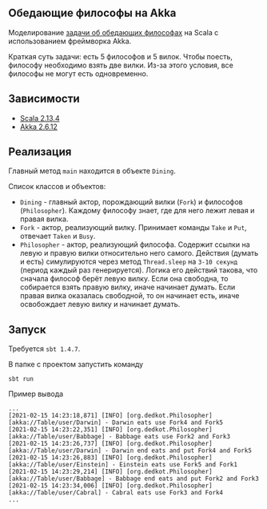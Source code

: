 ## Обедающие философы на Akka

Моделирование [задачи об обедающих философах](https://ru.wikipedia.org/wiki/Задача_об_обедающих_философах) на Scala с использованием фреймворка Akka.

Краткая суть задачи: есть 5 философов и 5 вилок. Чтобы поесть, философу необходимо взять две вилки. Из-за этого условия, все философы не могут есть одновременно.

## Зависимости

* [Scala 2.13.4](https://scala-lang.org)
* [Akka 2.6.12](https://akka.io)

## Реализация

Главный метод `main` находится в объекте `Dining`.

Список классов и объектов:
* `Dining` - главный актор, порождающий вилки (`Fork`) и философов (`Philosopher`). Каждому философу знает, где для него лежит левая и правая вилка.
* `Fork` - актор, реализующий вилку. Принимает команды `Take` и `Put`, отвечает `Taken` и `Busy`.
* `Philosopher` - актор, реализующий философа. Содержит ссылки на левую и правую вилки относительно него самого. Действия (думать и есть) симулируются через метод `Thread.sleep` на `3-10 секунд` (период каждый раз генерируется). Логика его действий такова, что сначала философ берёт левую вилку. Если она свободна, то собирается взять правую вилку, иначе начинает думать. Если правая вилка оказалась свободной, то он начинает есть, иначе освобождает левую вилку и начинает думать.

## Запуск

Требуется `sbt 1.4.7`.

В папке с проектом запустить команду
```
sbt run
```

Пример вывода
```
...
[2021-02-15 14:23:18,871] [INFO] [org.dedkot.Philosopher] [akka://Table/user/Darwin] - Darwin eats use Fork4 and Fork5
[2021-02-15 14:23:22,351] [INFO] [org.dedkot.Philosopher] [akka://Table/user/Babbage] - Babbage eats use Fork2 and Fork3
[2021-02-15 14:23:26,737] [INFO] [org.dedkot.Philosopher] [akka://Table/user/Darwin] - Darwin end eats and put Fork4 and Fork5
[2021-02-15 14:23:26,883] [INFO] [org.dedkot.Philosopher] [akka://Table/user/Einstein] - Einstein eats use Fork5 and Fork1
[2021-02-15 14:23:29,214] [INFO] [org.dedkot.Philosopher] [akka://Table/user/Babbage] - Babbage end eats and put Fork2 and Fork3
[2021-02-15 14:23:34,006] [INFO] [org.dedkot.Philosopher] [akka://Table/user/Cabral] - Cabral eats use Fork3 and Fork4
...
```